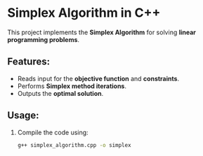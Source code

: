 # Simplex Algorithm in C++

This project implements the **Simplex Algorithm** for solving **linear programming problems**.

## Features:
- Reads input for the **objective function** and **constraints**.
- Performs **Simplex method iterations**.
- Outputs the **optimal solution**.

## Usage:
1. Compile the code using:
   ```sh
   g++ simplex_algorithm.cpp -o simplex
